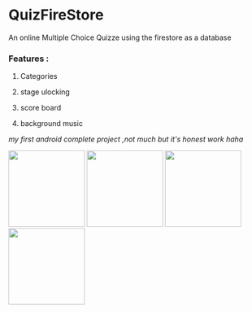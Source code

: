  # QuizFireStore

An online Multiple Choice Quizze using the firestore as a database 

### Features : 

1. Categories 
	
3. stage ulocking
4. score board
5. background music 




*my first android complete project ,not much but it's honest  work haha*
<div>
<img src="https://www.codester.com/static/uploads/items/000/019/19672/preview/001.jpg" width="150">
  <img src="https://www.codester.com/static/uploads/items/000/019/19672/preview/002.jpg" width="150">
   <img src="https://www.codester.com/static/uploads/items/000/019/19672/preview/004.jpg" width="150">
    <img src="https://www.codester.com/static/uploads/items/000/019/19672/preview/009.jpg" width="150">
</div>
 
